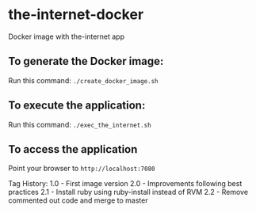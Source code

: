 # the-internet-docker
Docker image with the-internet app

## To generate the Docker image:
Run this command: `./create_docker_image.sh`

## To execute the application:
Run this command: `./exec_the_internet.sh`

## To access the application
Point your browser to `http://localhost:7080`

Tag History:
1.0 - First image version
2.0 - Improvements following best practices
2.1 - Install ruby using ruby-install instead of RVM
2.2 - Remove commented out code and merge to master
